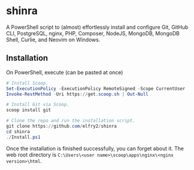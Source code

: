 # shinra
A PowerShell script to (almost) effortlessly install and configure Git, GitHub CLI, PostgreSQL, nginx, PHP, Composer, NodeJS, MongoDB, MongoDB Shell, Curlie, and Neovim on Windows.

## Installation
On PowerShell, execute (can be pasted at once)
```powershell
# Install Scoop.
Set-ExecutionPolicy -ExecutionPolicy RemoteSigned -Scope CurrentUser
Invoke-RestMethod -Uri https://get.scoop.sh | Out-Null

# Install Git via Scoop.
scoop install git

# Clone the repo and run the installation script.
git clone https://github.com/elfry2/shinra
cd shinra
./Install.ps1
```

Once the installation is finished successfully, you can forget about it. The web root directory is `C:\Users\<user name>\scoop\apps\nginx\<nginx version>\html`.
